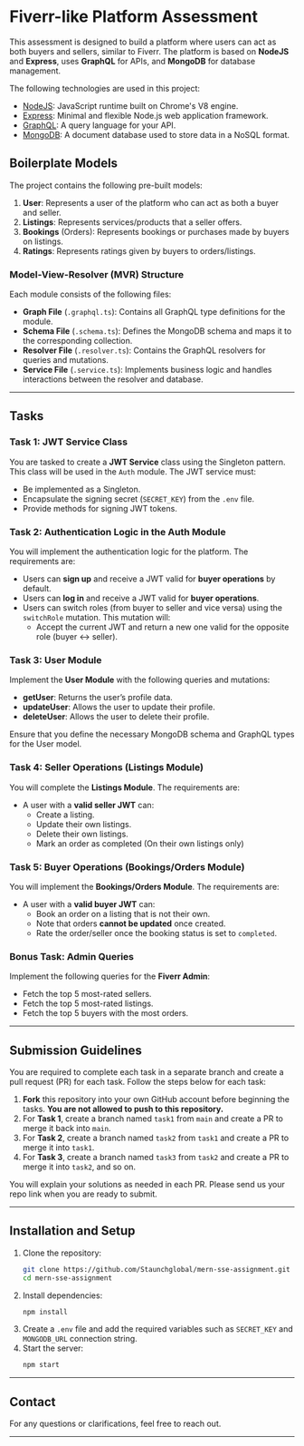 
# Fiverr-like Platform Assessment

This assessment is designed to build a platform where users can act as both buyers and sellers, similar to Fiverr. The platform is based on **NodeJS** and **Express**, uses **GraphQL** for APIs, and **MongoDB** for database management.

The following technologies are used in this project:
- [NodeJS](https://nodejs.org/en/): JavaScript runtime built on Chrome's V8 engine.
- [Express](https://expressjs.com/): Minimal and flexible Node.js web application framework.
- [GraphQL](https://graphql.org/graphql-js/): A query language for your API.
- [MongoDB](https://mongoosejs.com/): A document database used to store data in a NoSQL format.

## Boilerplate Models
The project contains the following pre-built models:
1. **User**: Represents a user of the platform who can act as both a buyer and seller.
2. **Listings**: Represents services/products that a seller offers.
3. **Bookings** (Orders): Represents bookings or purchases made by buyers on listings.
4. **Ratings**: Represents ratings given by buyers to orders/listings.

### Model-View-Resolver (MVR) Structure
Each module consists of the following files:
- **Graph File** (`.graphql.ts`): Contains all GraphQL type definitions for the module.
- **Schema File** (`.schema.ts`): Defines the MongoDB schema and maps it to the corresponding collection.
- **Resolver File** (`.resolver.ts`): Contains the GraphQL resolvers for queries and mutations.
- **Service File** (`.service.ts`): Implements business logic and handles interactions between the resolver and database.

---

## Tasks

### Task 1: JWT Service Class
You are tasked to create a **JWT Service** class using the Singleton pattern. This class will be used in the `Auth` module. The JWT service must:
- Be implemented as a Singleton.
- Encapsulate the signing secret (`SECRET_KEY`) from the `.env` file.
- Provide methods for signing JWT tokens.

### Task 2: Authentication Logic in the Auth Module
You will implement the authentication logic for the platform. The requirements are:
- Users can **sign up** and receive a JWT valid for **buyer operations** by default.
- Users can **log in** and receive a JWT valid for **buyer operations**.
- Users can switch roles (from buyer to seller and vice versa) using the `switchRole` mutation. This mutation will:
  - Accept the current JWT and return a new one valid for the opposite role (buyer ↔ seller).

### Task 3: User Module
Implement the **User Module** with the following queries and mutations:
- **getUser**: Returns the user’s profile data.
- **updateUser**: Allows the user to update their profile.
- **deleteUser**: Allows the user to delete their profile.

Ensure that you define the necessary MongoDB schema and GraphQL types for the User model.

### Task 4: Seller Operations (Listings Module)
You will complete the **Listings Module**. The requirements are:
- A user with a **valid seller JWT** can:
  - Create a listing.
  - Update their own listings.
  - Delete their own listings.
  - Mark an order as completed (On their own listings only)

### Task 5: Buyer Operations (Bookings/Orders Module)
You will implement the **Bookings/Orders Module**. The requirements are:
- A user with a **valid buyer JWT** can:
  - Book an order on a listing that is not their own.
  - Note that orders **cannot be updated** once created.
  - Rate the order/seller once the booking status is set to `completed`.

### Bonus Task: Admin Queries
Implement the following queries for the **Fiverr Admin**:
- Fetch the top 5 most-rated sellers.
- Fetch the top 5 most-rated listings.
- Fetch the top 5 buyers with the most orders.

---

## Submission Guidelines
You are required to complete each task in a separate branch and create a pull request (PR) for each task. Follow the steps below for each task:
1. **Fork** this repository into your own GitHub account before beginning the tasks. **You are not allowed to push to this repository.**
2. For **Task 1**, create a branch named `task1` from `main` and create a PR to merge it back into `main`.
3. For **Task 2**, create a branch named `task2` from `task1` and create a PR to merge it into `task1`.
4. For **Task 3**, create a branch named `task3` from `task2` and create a PR to merge it into `task2`, and so on.

You will explain your solutions as needed in each PR.
Please send us your repo link when you are ready to submit.

---

## Installation and Setup
1. Clone the repository:
   ```bash
   git clone https://github.com/Staunchglobal/mern-sse-assignment.git
   cd mern-sse-assignment
   ```
2. Install dependencies:
   ```bash
   npm install
   ```
3. Create a `.env` file and add the required variables such as `SECRET_KEY` and `MONGODB_URL` connection string.
4. Start the server:
   ```bash
   npm start
   ```

---

## Contact
For any questions or clarifications, feel free to reach out.

---
